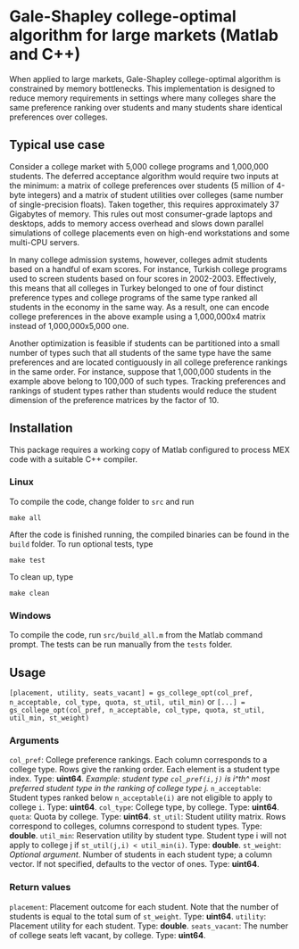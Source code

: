 # Gale-Shapley college-optimal algorithm for large markets (Matlab and C++)

When applied to large markets, Gale-Shapley college-optimal algorithm is constrained by memory bottlenecks. This implementation is designed to reduce memory requirements in settings where many colleges share the same preference ranking over students and many students share identical preferences over colleges.

## Typical use case ##
Consider a college market with 5,000 college programs and 1,000,000 students. The deferred acceptance algorithm would require two inputs at the minimum: a matrix of college preferences over students (5 million of 4-byte integers) and a matrix of student utilities over colleges (same number of single-precision floats). Taken together, this requires approximately 37 Gigabytes of memory. This rules out most consumer-grade laptops and desktops, adds to memory access overhead and slows down parallel simulations of college placements even on high-end workstations and some multi-CPU servers.

In many college admission systems, however, colleges admit students based on a handful of exam scores. For instance, Turkish college programs used to screen students based on four scores in 2002-2003. Effectively, this means that all colleges in Turkey belonged to one of four distinct preference types and college programs of the same type ranked all students in the economy in the same way. As a result, one can encode college preferences in the above example using a 1,000,000x4 matrix instead of 1,000,000x5,000 one.

Another optimization is feasible if students can be partitioned into a small number of types such that all students of the same type have the same preferences and are located contiguously in all college preference rankings in the same order. For instance, suppose that 1,000,000 students in the example above belong to 100,000 of such types. Tracking preferences and rankings of student types rather than students would reduce the student dimension of the preference matrices by the factor of 10.

## Installation ##
This package requires a working copy of Matlab configured to process MEX code with a suitable C++ compiler.

### Linux ###
To compile the code, change folder to `src` and run
```
make all
```
After the code is finished running, the compiled binaries can be found in the `build` folder.
To run optional tests, type
```
make test
```
To clean up, type
```
make clean
```

### Windows ###
To compile the code, run `src/build_all.m` from the Matlab command prompt.
The tests can be run manually from the `tests` folder.

## Usage ##

`[placement, utility, seats_vacant] = gs_college_opt(col_pref, n_acceptable, col_type, quota, st_util, util_min)`
or
`[...] = gs_college_opt(col_pref, n_acceptable, col_type, quota, st_util, util_min, st_weight)`

### Arguments ###
`col_pref`: College preference rankings. Each column corresponds to a college type. Rows give the ranking order. Each element is a student type index. Type: **uint64**. 
_Example: student type `col_pref(i,j)` is i^th^ most preferred student type in the ranking of college type j._
`n_acceptable`: Student types ranked below `n_acceptable(i)` are not eligible to apply to college `i`. Type: **uint64**.
`col_type`: College type, by college. Type: **uint64**.
`quota`: Quota by college. Type: **uint64**.
`st_util`: Student utility matrix. Rows correspond to colleges, columns correspond to student types. Type: **double**.
`util_min`: Reservation utility by student type. Student type i will not apply to college j if `st_util(j,i) < util_min(i)`. Type: **double**.
`st_weight`: _Optional argument_. Number of students in each student type; a column vector. If not specified, defaults to the vector of ones. Type: **uint64**.

### Return values ###
`placement`: Placement outcome for each student. Note that the number of students is equal to the total sum of `st_weight`. Type: **uint64**.
`utility`: Placement utility for each student. Type: **double**.
`seats_vacant`: The number of college seats left vacant, by college. Type: **uint64**.